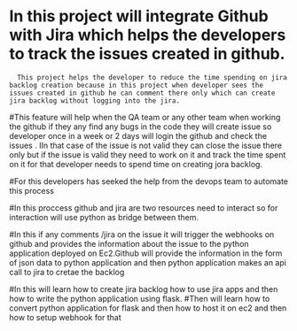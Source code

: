 # In this project will integrate Github with Jira which helps the developers to track the issues created in github.
   
      This project helps the developer to reduce the time spending on jira backlog creation because in this project when developer sees the issues created in github he can comment there only which can create jira backlog without logging into the jira.

#This feature will help when the QA team or any other team when working the github if they any find any bugs in the code they will create issue so developer once in a week or 2 days will login the github and check the issues . IIn that case of the issue is not valid they can close the issue there only  but if the issue is valid they need to work on it and track the time spent on it for that developer needs to spend time on creating jora backlog.

#For this developers has seeked the help from the devops team to automate this process 

#In this proccess github and jira are two resources need to interact  so for interaction will use python as bridge between them.

#In this if any comments /jira on the issue it will trigger the webhooks on github and provides the information about the issue to the python application deployed on Ec2.Github will provide the information in the form of json data to python application and then python application makes an api call to jira to cretae the backlog

#In this will learn how to create  jira backlog how to use jira apps and then how to write the python application using flask.
#Then will learn how to convert python application for flask and then how to host it on ec2 and then how to setup webhook for that